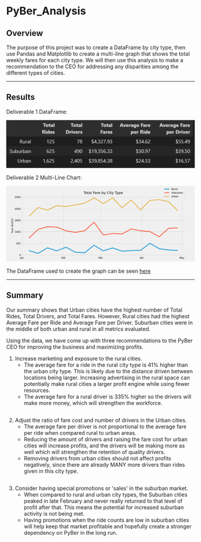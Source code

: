# PyBer_Analysis

## Overview

The purpose of this project was to create a DataFrame by city type, then use Pandas and Matplotlib to create a multi-line graph that shows the total weekly fares for each city type. We will then use this analysis to make a recommendation to the CEO for addressing any disparities among the different types of cities. 
_____________

## Results

Deliverable 1 DataFrame:

![D1](/analysis/deliverable_1.png)

Deliverable 2 Multi-Line Chart:

![summary](/analysis/PyBer_fare_summary.png)


The DataFrame used to create the graph can be seen [here](/resources/q1_df.png)
__________


## Summary

Our summary shows that Urban cities have the highest number of Total Rides, Total Drivers, and Total Fares. However, Rural cities had the highest Average Fare per Ride and Average Fare per Driver. Suburban cities were in the middle of both urban and rural in all metrics evaluated. 

Using the data, we have come up with three recommendations to the PyBer CEO for improving the business and maximizing profits.

1. Increase marketing and exposure to the rural cities.
    - The average fare for a ride in the rural city type is 41% higher than the urban city type. This is likely due to the distance driven between locations being larger. Increasing advertising in the rural space can potentially make rural cities a larger profit engine while using fewer resources. 
    - The average fare for a rural driver is 335% higher so the drivers will make more money, which will strengthen the workforce. 

##


2. Adjust the ratio of fare cost and number of drivers in the Urban cities.
    - The average fare per driver is not proportional to the average fare per ride when compared rural to urban areas. 
    - Reducing the amount of drivers and raising the fare cost for urban cities will increase profits, and the drivers will be making more as well which will strengthen the retention of quality drivers. 
    - Removing drivers from urban cities should not affect profits negatively, since there are already MANY more drivers than rides given in this city type. 

##

3. Consider having special promotions or 'sales' in the suburban market.
    - When compared to rural and urban city types, the Suburban cities peaked in late February and never really returned to that level of profit after that. This means the potential for increased suburban activity is not being met.
    - Having promotions when the ride counts are low in suburban cities will help keep that market profitable and hopefully create a stronger dependency on PyBer in the long run.

##